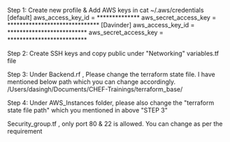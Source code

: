 Step 1: 
Create new profile & Add AWS keys in cat ~/.aws/credentials 
[default]
aws_access_key_id = **************
aws_secret_access_key = ******************************
[Davinder]
aws_access_key_id = **************************
aws_secret_access_key = **************************

Step 2: 
Create SSH keys and copy public under "Networking" variables.tf file

Step 3:
Under Backend.rf , Please change the terraform state file. I have mentioned below path which you can change accordingly.
/Users/dasingh/Documents/CHEF-Trainings/terraform_base/

Step 4:
Under AWS_Instances folder, please also change the "terraform state file path" which you mentioned in above "STEP 3"




Security_group.tf , only port 80 & 22 is allowed. You can change as per the requirement